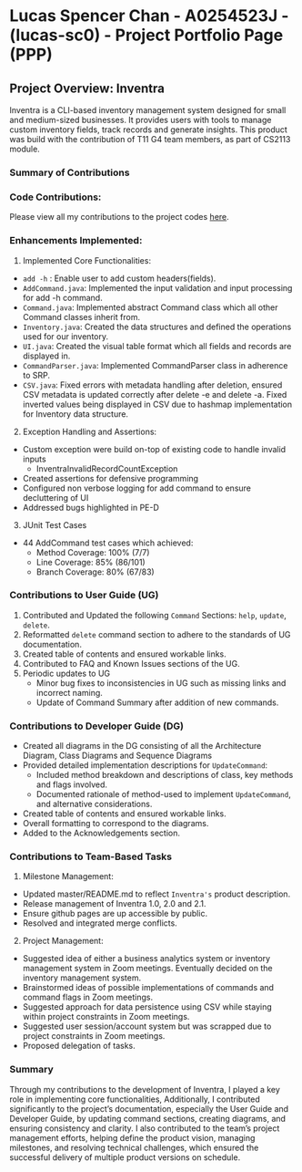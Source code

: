# Lucas Spencer Chan - A0254523J - (lucas-sc0) - Project Portfolio Page (PPP)

## Project Overview: Inventra  
Inventra is a CLI-based inventory management system designed for small and medium-sized businesses.
It provides users with tools to manage custom inventory fields, track records and generate insights.
This product was build with the contribution of T11 G4 team members, as part of CS2113 module.

### Summary of Contributions
### Code Contributions:
Please view all my contributions to the project codes [here](https://nus-cs2113-ay2425s1.github.io/tp-dashboard/?search=lucas-sc0&breakdown=true&sort=groupTitle%20dsc&sortWithin=title&since=2024-09-20&timeframe=commit&mergegroup=&groupSelect=groupByRepos&checkedFileTypes=docs~functional-code~test-code~other).

### Enhancements Implemented:
1. Implemented Core Functionalities:
* `add -h` : Enable user to add custom headers(fields).
* `AddCommand.java`: Implemented the input validation and input processing for add -h command.
* `Command.java`: Implemented abstract Command class which all other Command classes inherit from.
* `Inventory.java`: Created the data structures and defined the operations used for our inventory.
* `UI.java`: Created the visual table format which all fields and records are displayed in.
* `CommandParser.java`: Implemented CommandParser class in adherence to SRP.
* `CSV.java`: Fixed errors with metadata handling after deletion, ensured CSV metadata is updated correctly after delete -e 
and delete -a. Fixed inverted values being displayed in CSV due to hashmap implementation for Inventory data structure.


2. Exception Handling and Assertions:
* Custom exception were build on-top of existing code to handle invalid inputs
    - InventraInvalidRecordCountException
* Created assertions for defensive programming
* Configured non verbose logging for add command to ensure decluttering of UI
* Addressed bugs highlighted in PE-D 

3. JUnit Test Cases
* 44 AddCommand test cases which achieved:
    * Method Coverage: 100% (7/7)
    * Line Coverage: 85% (86/101)
    * Branch Coverage: 80% (67/83)

### Contributions to User Guide (UG)
1. Contributed and Updated the following `Command` Sections: `help`, `update`, `delete`.
2. Reformatted `delete` command section to adhere to the standards of UG documentation.
3. Created table of contents and ensured workable links.
4. Contributed to FAQ and Known Issues sections of the UG.
5. Periodic updates to UG
    * Minor bug fixes to inconsistencies in UG such as missing links and incorrect naming.
    * Update of Command Summary after addition of new commands.

### Contributions to Developer Guide (DG)
* Created all diagrams in the DG consisting of all the Architecture Diagram, Class Diagrams and Sequence Diagrams
* Provided detailed implementation descriptions for `UpdateCommand`:
  - Included method breakdown and descriptions of class, key methods and flags involved.
  - Documented rationale of method-used to implement `UpdateCommand`, and alternative considerations.
* Created table of contents and ensured workable links.
* Overall formatting to correspond to the diagrams.
* Added to the Acknowledgements section.

### Contributions to Team-Based Tasks
1. Milestone Management:
* Updated master/README.md to reflect `Inventra's` product description.
* Release management of Inventra 1.0, 2.0 and 2.1.
* Ensure github pages are up accessible by public.
* Resolved and integrated merge conflicts.

2. Project Management:
* Suggested idea of either a business analytics system or inventory management system in Zoom meetings. Eventually decided on the inventory management system.
* Brainstormed ideas of possible implementations of commands and command flags in Zoom meetings.
* Suggested approach for data persistence using CSV while staying within project constraints in Zoom meetings.
* Suggested user session/account system but was scrapped due to project constraints in Zoom meetings.
* Proposed delegation of tasks.

### Summary
Through my contributions to the development of Inventra, I played a key role in implementing core functionalities, 
Additionally, I contributed significantly to the project’s documentation, especially the User Guide and 
Developer Guide, by updating command sections, creating diagrams, and ensuring consistency and clarity. 
I also contributed to the team’s project management efforts, helping define the product vision, managing milestones, 
and resolving technical challenges, which ensured the successful delivery of multiple product versions on schedule.



